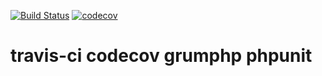 [![Build Status](https://travis-ci.org/chengroxas/php_test_travis.svg?branch=master)](https://travis-ci.org/chengroxas/php_test_travis)
[![codecov](https://codecov.io/gh/chengroxas/php_test_travis/branch/master/graph/badge.svg)](https://codecov.io/gh/chengroxas/php_test_travis)

# travis-ci codecov grumphp phpunit
